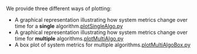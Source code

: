 We provide three different ways of plotting:
* A graphical representation illustrating how system metrics change over time for a **single** algorithm.[plotSingleAlgo.py](./plotFigs/plotSingleAlgo.py)
* A graphical representation illustrating how system metrics change over time for **multiple**  algorithms.[plotMultiAlgo.py](./plotFigs/plotMultiAlgo.py)
* A box plot of system metrics for multiple algorithms.[plotMultiAlgoBox.py](./plotFigs/plotMultiAlgoBox.py)